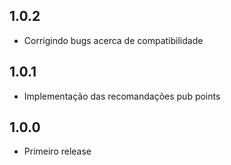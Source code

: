 ## 1.0.2
* Corrigindo bugs acerca de compatibilidade

## 1.0.1
* Implementação das recomandações pub points

## 1.0.0
* Primeiro release


